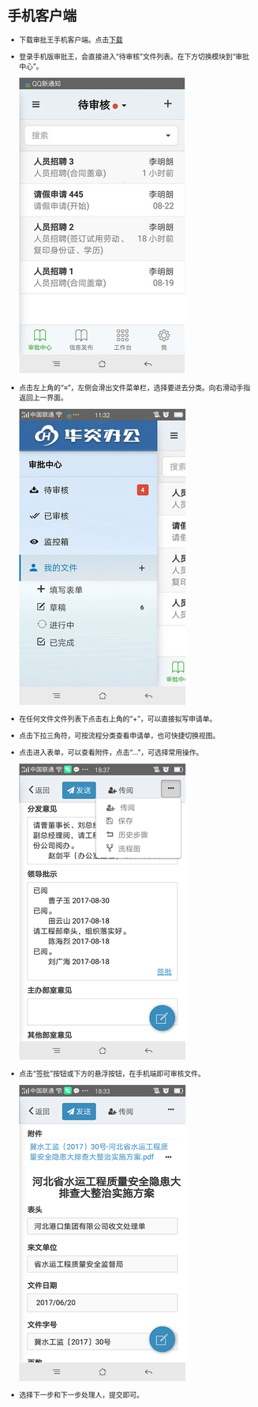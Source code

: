 ﻿
# 手机客户端
- 下载审批王手机客户端。点击[下载](http://localhost:4000/instance_download.html)
- 登录手机版审批王，会直接进入“待审核”文件列表。在下方切换模块到“审批中心”。
   
    ![手机端1](images/手机端1.png)
- 点击左上角的“≡”，左侧会滑出文件菜单栏，选择要进去分类。向右滑动手指返回上一界面。
 	
 	![手机端2](images/手机端2.png)
- 在任何文件文件列表下点击右上角的“+”，可以直接拟写申请单。
- 点击下拉三角符，可按流程分类查看申请单，也可快捷切换视图。
- 点击进入表单，可以查看附件，点击“…”，可选择常用操作。
    
    ![手机端5](images/手机端5.png)
- 点击“签批”按钮或下方的悬浮按钮，在手机端即可审核文件。    
    
    ![手机端4](images/手机端4.png)
- 选择下一步和下一步处理人，提交即可。

